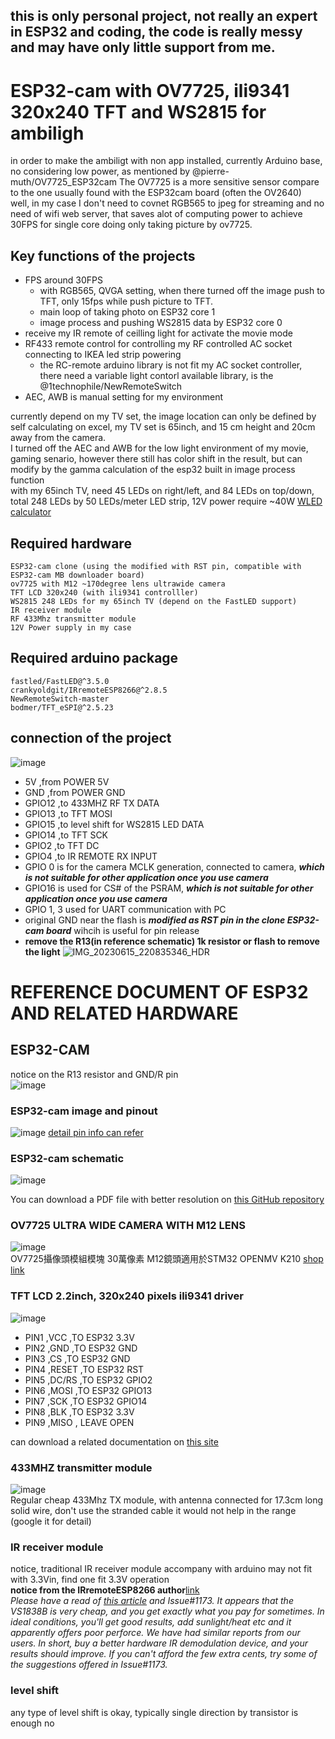 

## this is only personal project, not really an expert in ESP32 and coding, the code is really messy and may have only little support from me.

# ESP32-cam with OV7725, ili9341 320x240 TFT and WS2815 for ambiligh

in order to make the ambiligt with non app installed, currently Arduino base, no considering low power, as mentioned by @pierre-muth/OV7725_ESP32cam The OV7725 is a more sensitive sensor compare to the one usually found with the ESP32cam board (often the OV2640)  
well, in my case I don't need to covnet RGB565 to jpeg for streaming and no need of wifi web server, that saves alot of computing power to achieve 30FPS for single core doing only taking picture by ov7725.

## Key functions of the projects

- FPS around 30FPS
    - with RGB565, QVGA setting, when there turned off the image push to TFT, only 15fps while push picture to TFT.
    - main loop of taking photo on ESP32 core 1
    - image process and pushing WS2815 data by ESP32 core 0
- receive my IR remote of ceilling light for activate the movie mode
- RF433 remote control for controlling my RF controlled AC socket connecting to IKEA led strip powering
  - the RC-remote arduino library is not fit my AC socket controller, there need a variable light contorl available library, is the @1technophile/NewRemoteSwitch
- AEC, AWB is manual setting for my environment


currently depend on my TV set, the image location can only be defined by self calculating on excel, my TV set is 65inch, and 15 cm height and 20cm away from the camera.  
I turned off the AEC and AWB for the low light environment of my movie, gaming senario, however there still has color shift in the result, but can modify by the gamma calculation of the esp32 built in image process function  
with my 65inch TV, need 45 LEDs on right/left, and 84 LEDs on top/down, total 248 LEDs by 50 LEDs/meter LED strip, 12V power require ~40W [WLED calculator](https://wled-calculator.github.io/)


## Required hardware

    ESP32-cam clone (using the modified with RST pin, compatible with ESP32-cam MB downloader board)
    ov7725 with M12 ~170degree lens ultrawide camera 
    TFT LCD 320x240 (with ili9341 controlller)
    WS2815 248 LEDs for my 65inch TV (depend on the FastLED support)
    IR receiver module
    RF 433Mhz transmitter module
    12V Power supply in my case 

## Required arduino package

	fastled/FastLED@^3.5.0
	crankyoldgit/IRremoteESP8266@^2.8.5
    NewRemoteSwitch-master
    bodmer/TFT_eSPI@^2.5.23

## connection of the project

![image](https://github.com/WASmars/the_project/assets/54877239/a41b12f6-0b1a-4ae0-b5e5-bd952424c0dc)


- 5V        ,from POWER 5V
- GND       ,from POWER GND
- GPIO12    ,to 433MHZ RF TX DATA 
- GPIO13    ,to TFT MOSI
- GPIO15    ,to level shift for WS2815 LED DATA 
- GPIO14    ,to TFT SCK
- GPIO2     ,to TFT DC
- GPIO4     ,to IR REMOTE RX INPUT
- GPIO 0 is for the camera MCLK generation, connected to camera, ***which is not suitable for other application once you use camera***
- GPIO16 is used for CS# of the PSRAM, ***which is not suitable for other application once you use camera***
- GPIO 1, 3 used for UART communication with PC
- original GND near the flash is ***modified as RST pin in the clone ESP32-cam board*** wihcih is useful for pin release
- ****remove the R13(in reference schematic) 1k resistor or flash to remove the light****
![IMG_20230615_220835346_HDR](https://github.com/WASmars/the_project/assets/54877239/cffb8529-0237-45a7-a857-8d0ed28df1b9)



# REFERENCE DOCUMENT OF ESP32 AND RELATED HARDWARE
## ESP32-CAM
notice on the R13 resistor and GND/R pin  
![image](https://github.com/WASmars/the_project/assets/54877239/08f9af69-4bb7-4ae5-954d-5228e4295feb)





### ESP32-cam image and pinout

![image](https://github.com/WASmars/the_project/assets/54877239/f2d47d68-0da5-4785-87eb-bbe4525919ff)
[detail pin info can refer](https://github.com/raphaelbs/esp32-cam-ai-thinker/blob/master/docs/esp32cam-pin-notes.md)

### ESP32-cam schematic

![image](https://github.com/WASmars/the_project/assets/54877239/6bd5947a-d09d-4417-a245-3cfcf2be35cf)  

You can download a PDF file with better resolution on [this GitHub repository](https://github.com/SeeedDocument/forum_doc/blob/master/reg/ESP32_CAM_V1.6.pdf)

### OV7725 ULTRA WIDE CAMERA WITH M12 LENS

![image](https://github.com/WASmars/the_project/assets/54877239/6b4b152f-4d8b-471a-8fad-e8294fd2a499)  
 OV7725攝像頭模組模塊 30萬像素 M12鏡頭適用於STM32 OPENMV K210 [shop link](https://world.taobao.com/item/wap/668570605351.htm?spm=a21wu.23452756-tw.taglist-content.30.6cca2b64RCVOqW#)


### TFT LCD 2.2inch, 320x240 pixels ili9341 driver

![image](https://github.com/WASmars/the_project/assets/54877239/244867a5-7cef-4f7b-bdfd-f4b7b1e8acc2)
- PIN1	,VCC    ,TO ESP32 3.3V
- PIN2	,GND    ,TO ESP32 GND
- PIN3	,CS     ,TO ESP32 GND
- PIN4	,RESET  ,TO ESP32 RST
- PIN5	,DC/RS  ,TO ESP32 GPIO2
- PIN6	,MOSI   ,TO ESP32 GPIO13
- PIN7	,SCK    ,TO ESP32 GPIO14
- PIN8	,BLK    ,TO ESP32 3.3V
- PIN9	,MISO   , LEAVE OPEN

can download a related documentation on [this site](http://www.lcdwiki.com/2.2inch_SPI_Module_ILI9341_SKU:MSP2202)  

### 433MHZ transmitter module

![image](https://github.com/WASmars/the_project/assets/54877239/94d889eb-c816-4ac8-a0d0-f30657eded81)  
Regular cheap 433Mhz TX module, with antenna connected for 17.3cm long solid wire, don't use the stranded cable it would not help in the range (google it for detail)

### IR receiver module

notice, traditional IR receiver module accompany with arduino may not fit with 3.3Vin, find one fit 3.3V operation  
**notice from the IRremoteESP8266 author**[link](https://github.com/crankyoldgit/IRremoteESP8266/wiki/Frequently-Asked-Questions#user-content-Help_Im_getting_very_inconsistent_results_when_capturing_an_IR_message_using_a_VS1838b_IR_demodulator)  
*Please have a read of [this article](https://www.analysir.com/blog/2014/12/08/infrared-receiver-showdown-tsop34438-vs-vs1838b-winner-revealed/) and Issue#1173. It appears that the VS1838B is very cheap, and you get exactly what you pay for sometimes. In ideal conditions, you'll get good results, add sunlight/heat etc and it apparently offers poor perforce. We have had similar reports from our users. In short, buy a better hardware IR demodulation device, and your results should improve. If you can't afford the few extra cents, try some of the suggestions offered in Issue#1173.* 

### level shift
any type of level shift is okay, typically single direction by transistor is enough no 
